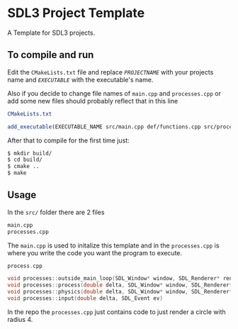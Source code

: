 # SDL3 Project Template
A Template for SDL3 projects.  

## To compile and run
Edit the `CMakeLists.txt` file and replace *`PROJECTNAME`* with your projects name and *`EXECUTABLE`* with the executable's name.

Also if you decide to change file names of `main.cpp` and `processes.cpp` or add some new files should probably reflect that in this line
```cmake 
CMakeLists.txt

add_executable(EXECUTABLE_NAME src/main.cpp def/functions.cpp src/processes.cpp)

```
After that to compile for the first time just:

``` bash
$ mkdir build/
$ cd build/
$ cmake ..
$ make
```


## Usage

In the `src/` folder there are 2 files 

``` bash
main.cpp
processes.cpp
```

The `main.cpp` is used to initalize this template and in the `processes.cpp` is where you write the code you want the program to execute.

``` cpp
process.cpp

void processes::outside_main_loop(SDL_Window* window, SDL_Renderer* renderer) 
void processes::process(double delta, SDL_Window* window, SDL_Renderer* renderer)
void processes::physics(double delta, SDL_Window* window, SDL_Renderer* renderer)
void processes::input(double delta, SDL_Event ev)
```

In the repo the `processes.cpp` just contains code to just render a circle with radius 4.

